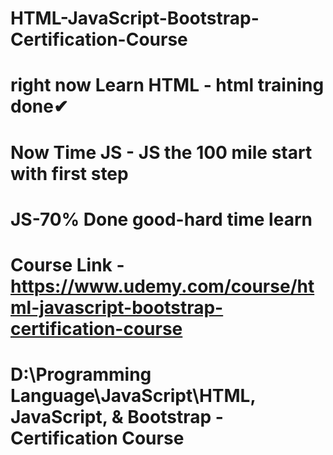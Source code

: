 # HTML-JavaScript-Bootstrap-Certification-Course

# right now Learn HTML - html training done✔

# Now Time JS - JS the 100 mile start with first step

# JS-70% Done good-hard time learn

# Course Link - https://www.udemy.com/course/html-javascript-bootstrap-certification-course

# D:\Programming Language\JavaScript\HTML, JavaScript, & Bootstrap - Certification Course